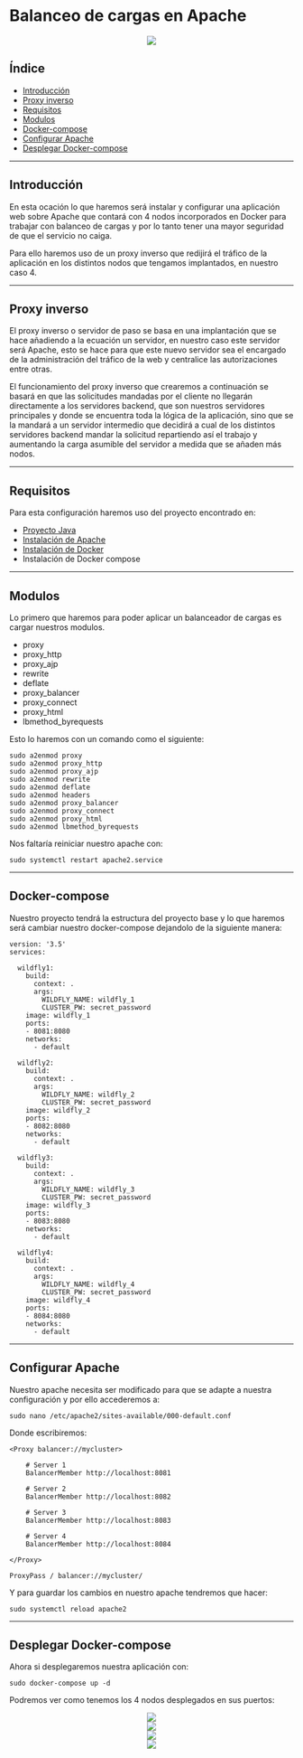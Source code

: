 # Balanceo de cargas en Apache

<div align="center">
    <img src="../Imágenes/Balanceo de cargas en Apache/Portada.png"/>
</div>

## Índice

- [Introducción](https://github.com/RubenGonz/Despliegues/blob/main/Balanceo%20de%20cargas/Balanceo%20de%20cargas%20en%20Apache.md#introducci%C3%B3n)
- [Proxy inverso](https://github.com/RubenGonz/Despliegues/blob/main/Balanceo%20de%20cargas/Balanceo%20de%20cargas%20en%20Apache.md#proxy-inverso)
- [Requisitos](https://github.com/RubenGonz/Despliegues/blob/main/Balanceo%20de%20cargas/Balanceo%20de%20cargas%20en%20Apache.md#requisitos)
- [Modulos](https://github.com/RubenGonz/Despliegues/blob/main/Balanceo%20de%20cargas/Balanceo%20de%20cargas%20en%20Apache.md#modulos)
- [Docker-compose](https://github.com/RubenGonz/Despliegues/blob/main/Balanceo%20de%20cargas/Balanceo%20de%20cargas%20en%20Apache.md#docker-compose)
- [Configurar Apache](https://github.com/RubenGonz/Despliegues/blob/main/Balanceo%20de%20cargas/Balanceo%20de%20cargas%20en%20Apache.md#configurar-apache)
- [Desplegar Docker-compose](https://github.com/RubenGonz/Despliegues/blob/main/Balanceo%20de%20cargas/Balanceo%20de%20cargas%20en%20Apache.md#desplegar-docker-compose)

---

## Introducción

En esta ocación lo que haremos será instalar y configurar una aplicación web sobre Apache que contará con 4 nodos incorporados en Docker para trabajar con balanceo de cargas y por lo tanto tener una mayor seguridad de que el servicio no caiga.

Para ello haremos uso de un proxy inverso que redijirá el tráfico de la aplicación en los distintos nodos que tengamos implantados, en nuestro caso 4. 

---

## Proxy inverso

El proxy inverso o servidor de paso se basa en una implantación que se hace añadiendo a la ecuación un servidor, en nuestro caso este servidor será Apache, esto se hace para que este nuevo servidor sea el encargado de la administración del tráfico de la web y centralice las autorizaciones entre otras.

El funcionamiento del proxy inverso que crearemos a continuación se basará en que las solicitudes mandadas por el cliente no llegarán directamente a los servidores backend, que son nuestros servidores principales y donde se encuentra toda la lógica de la aplicación, sino que se la mandará a un servidor intermedio que decidirá a cual de los distintos servidores backend mandar la solicitud repartiendo así el trabajo y aumentando la carga asumible del servidor a medida que se añaden más nodos.

---

## Requisitos

Para esta configuración haremos uso del proyecto encontrado en:

- [Proyecto Java](https://github.com/jpexposito/docencia/tree/master/COMUN/ejemplos/java/app-web-demo)
- [Instalación de Apache](https://github.com/RubenGonz/Despliegues/blob/main/Apache/Instalaci%C3%B3n%20de%20Apache2.md)
- [Instalación de Docker](https://github.com/RubenGonz/Despliegues/blob/main/Docker/Instalaci%C3%B3n%20de%20Docker.md)
- Instalación de Docker compose

---

## Modulos

Lo primero que haremos para poder aplicar un balanceador de cargas es cargar nuestros modulos.

- proxy
- proxy_http
- proxy_ajp
- rewrite
- deflate
- proxy_balancer
- proxy_connect
- proxy_html
- lbmethod_byrequests

Esto lo haremos con un comando como el siguiente:

```console
sudo a2enmod proxy
sudo a2enmod proxy_http
sudo a2enmod proxy_ajp
sudo a2enmod rewrite
sudo a2enmod deflate
sudo a2enmod headers
sudo a2enmod proxy_balancer
sudo a2enmod proxy_connect
sudo a2enmod proxy_html
sudo a2enmod lbmethod_byrequests
```

Nos faltaría reiniciar nuestro apache con:

```console
sudo systemctl restart apache2.service
```

---

## Docker-compose

Nuestro proyecto tendrá la estructura del proyecto base y lo que haremos será cambiar nuestro docker-compose dejandolo de la siguiente manera:

```
version: '3.5'
services:

  wildfly1:
    build:
      context: .
      args:
        WILDFLY_NAME: wildfly_1
        CLUSTER_PW: secret_password
    image: wildfly_1
    ports:
    - 8081:8080
    networks:
      - default

  wildfly2:
    build:
      context: .
      args:
        WILDFLY_NAME: wildfly_2
        CLUSTER_PW: secret_password
    image: wildfly_2
    ports:
    - 8082:8080
    networks:
      - default
  
  wildfly3:
    build:
      context: .
      args:
        WILDFLY_NAME: wildfly_3
        CLUSTER_PW: secret_password
    image: wildfly_3
    ports:
    - 8083:8080
    networks:
      - default
  
  wildfly4:
    build:
      context: .
      args:
        WILDFLY_NAME: wildfly_4
        CLUSTER_PW: secret_password
    image: wildfly_4
    ports:
    - 8084:8080
    networks:
      - default
```

---

## Configurar Apache

Nuestro apache necesita ser modificado para que se adapte a nuestra configuración y por ello accederemos a:

```console
sudo nano /etc/apache2/sites-available/000-default.conf
```

Donde escribiremos:

```
<Proxy balancer://mycluster>

    # Server 1
    BalancerMember http://localhost:8081

    # Server 2
    BalancerMember http://localhost:8082
    
    # Server 3
    BalancerMember http://localhost:8083

    # Server 4
    BalancerMember http://localhost:8084

</Proxy>

ProxyPass / balancer://mycluster/
```

Y para guardar los cambios en nuestro apache tendremos que hacer:

```console
sudo systemctl reload apache2
```

---

## Desplegar Docker-compose

Ahora si desplegaremos nuestra aplicación con:

```console
sudo docker-compose up -d
```

Podremos ver como tenemos los 4 nodos desplegados en sus puertos:

<div align="center">
    <img src="../Imágenes/Balanceo de cargas en Apache/Despliegue1.png"/>
</div>

<div align="center">
    <img src="../Imágenes/Balanceo de cargas en Apache/Despliegue2.png"/>
</div>

<div align="center">
    <img src="../Imágenes/Balanceo de cargas en Apache/Despliegue3.png"/>
</div>

<div align="center">
    <img src="../Imágenes/Balanceo de cargas en Apache/Despliegue4.png"/>
</div>